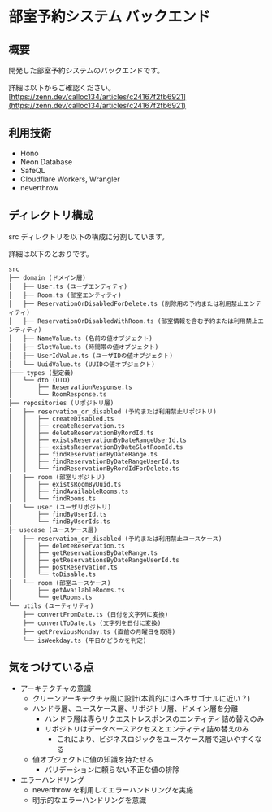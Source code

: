 # 部室予約システム バックエンド

## 概要

開発した部室予約システムのバックエンドです。

詳細は以下からご確認ください。
[https://zenn.dev/calloc134/articles/c24167f2fb6921](https://zenn.dev/calloc134/articles/c24167f2fb6921)

## 利用技術

- Hono
- Neon Database
- SafeQL
- Cloudflare Workers, Wrangler
- neverthrow

## ディレクトリ構成

src ディレクトリを以下の構成に分割しています。

詳細は以下のとおりです。

```
src
├── domain (ドメイン層)
│   ├── User.ts (ユーザエンティティ)
│   ├── Room.ts (部室エンティティ)
│   ├── ReservationOrDisabledForDelete.ts (削除用の予約または利用禁止エンティティ)
│   ├── ReservationOrDisabledWithRoom.ts (部室情報を含む予約または利用禁止エンティティ)
│   ├── NameValue.ts (名前の値オブジェクト)
│   ├── SlotValue.ts (時間帯の値オブジェクト)
│   ├── UserIdValue.ts (ユーザIDの値オブジェクト)
│   └── UuidValue.ts (UUIDの値オブジェクト)
├─── types (型定義)
│   └── dto (DTO)
│       ├── ReservationResponse.ts
│       └── RoomResponse.ts
├── repositories (リポジトリ層)
│   ├── reservation_or_disabled (予約または利用禁止リポジトリ)
│   │   ├── createDisabled.ts
│   │   ├── createReservation.ts
│   │   ├── deleteReservationByRordId.ts
│   │   ├── existsReservationByDateRangeUserId.ts
│   │   ├── existsReservationByDateSlotRoomId.ts
│   │   ├── findReservationByDateRange.ts
│   │   ├── findReservationByDateRangeUserId.ts
│   │   └── findReservationByRordIdForDelete.ts
│   ├── room (部室リポジトリ)
│   │   ├── existsRoomByUuid.ts
│   │   ├── findAvailableRooms.ts
│   │   └── findRooms.ts
│   └── user (ユーザリポジトリ)
│       ├── findByUserId.ts
│       └── findByUserIds.ts
├─ usecase (ユースケース層)
│   ├── reservation_or_disabled (予約または利用禁止ユースケース)
│   │   ├── deleteReservation.ts
│   │   ├── getReservationsByDateRange.ts
│   │   ├── getReservationsByDateRangeUserId.ts
│   │   ├── postReservation.ts
│   │   └── toDisable.ts
│   └── room (部室ユースケース)
│       ├── getAvailableRooms.ts
│       └── getRooms.ts
└── utils (ユーティリティ)
    ├── convertFromDate.ts (日付を文字列に変換)
    ├── convertToDate.ts (文字列を日付に変換)
    ├── getPreviousMonday.ts (直前の月曜日を取得)
    └── isWeekday.ts (平日かどうかを判定)
```

## 気をつけている点

- アーキテクチャの意識
  - クリーンアーキテクチャ風に設計(本質的にはヘキサゴナルに近い？)
  - ハンドラ層、ユースケース層、リポジトリ層、ドメイン層を分離
    - ハンドラ層は専らリクエストレスポンスのエンティティ詰め替えのみ
    - リポジトリはデータベースアクセスとエンティティ詰め替えのみ
      - これにより、ビジネスロジックをユースケース層で追いやすくなる
  - 値オブジェクトに値の知識を持たせる
    - バリデーションに頼らない不正な値の排除
- エラーハンドリング
  - neverthrow を利用してエラーハンドリングを実施
  - 明示的なエラーハンドリングを意識
